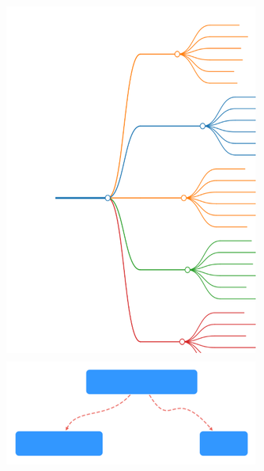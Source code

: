 <img src="sources/markmind-example.svg" width="600" height="700">

![](sources/mindonmap-example.svg)


